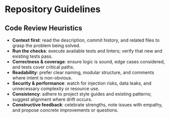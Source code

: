 # Repository Guidelines

## Code Review Heuristics

- **Context first**: read the description, commit history, and related files to grasp the problem being solved.
- **Run the checks**: execute available tests and linters; verify that new and existing tests pass.
- **Correctness & coverage**: ensure logic is sound, edge cases considered, and tests cover critical paths.
- **Readability**: prefer clear naming, modular structure, and comments where intent is non-obvious.
- **Security & performance**: watch for injection risks, data leaks, and unnecessary complexity or resource use.
- **Consistency**: adhere to project style guides and existing patterns; suggest alignment where drift occurs.
- **Constructive feedback**: celebrate strengths, note issues with empathy, and propose concrete improvements or questions.

